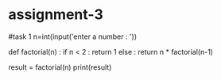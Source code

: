 # assignment-3
#task 1 
n=int(input('enter a number : '))

def factorial(n) :
    if n < 2 :
        return 1
    else :
        return  n * factorial(n-1)

result = factorial(n)
print(result)
